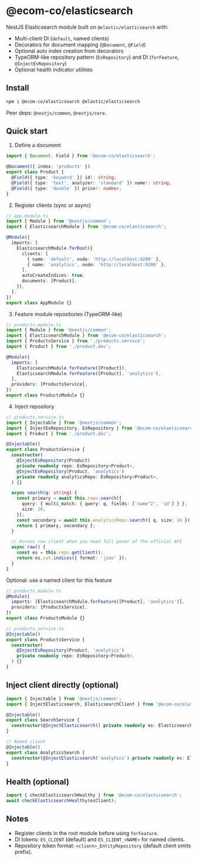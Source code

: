 # @ecom-co/elasticsearch

NestJS Elasticsearch module built on `@elastic/elasticsearch` with:
- Multi-client DI (`default`, named clients)
- Decorators for document mapping (`@Document`, `@Field`)
- Optional auto index creation from decorators
- TypeORM-like repository pattern (`EsRepository`) and DI (`forFeature`, `@InjectEsRepository`)
- Optional health indicator utilities

## Install

```bash
npm i @ecom-co/elasticsearch @elastic/elasticsearch
```

Peer deps: `@nestjs/common`, `@nestjs/core`.

## Quick start

1) Define a document

```ts
import { Document, Field } from '@ecom-co/elasticsearch';

@Document({ index: 'products' })
export class Product {
  @Field({ type: 'keyword' }) id!: string;
  @Field({ type: 'text', analyzer: 'standard' }) name!: string;
  @Field({ type: 'double' }) price!: number;
}
```

2) Register clients (sync or async)

```ts
// app.module.ts
import { Module } from '@nestjs/common';
import { ElasticsearchModule } from '@ecom-co/elasticsearch';

@Module({
  imports: [
    ElasticsearchModule.forRoot({
      clients: [
        { name: 'default', node: 'http://localhost:9200' },
        { name: 'analytics', node: 'http://localhost:9200' },
      ],
      autoCreateIndices: true,
      documents: [Product],
    }),
  ],
})
export class AppModule {}
```

3) Feature module repositories (TypeORM-like)

```ts
// products.module.ts
import { Module } from '@nestjs/common';
import { ElasticsearchModule } from '@ecom-co/elasticsearch';
import { ProductsService } from './products.service';
import { Product } from './product.doc';

@Module({
  imports: [
    ElasticsearchModule.forFeature([Product]),
    ElasticsearchModule.forFeature([Product], 'analytics'),
  ],
  providers: [ProductsService],
})
export class ProductsModule {}
```

4) Inject repository

```ts
// products.service.ts
import { Injectable } from '@nestjs/common';
import { InjectEsRepository, EsRepository } from '@ecom-co/elasticsearch';
import { Product } from './product.doc';

@Injectable()
export class ProductsService {
  constructor(
    @InjectEsRepository(Product)
    private readonly repo: EsRepository<Product>,
    @InjectEsRepository(Product, 'analytics')
    private readonly analyticsRepo: EsRepository<Product>,
  ) {}

  async search(q: string) {
    const primary = await this.repo.search({
      query: { multi_match: { query: q, fields: ['name^2', 'id'] } },
      size: 20,
    });
    const secondary = await this.analyticsRepo.search({ q, size: 10 });
    return { primary, secondary };
  }

  // Access raw client when you need full power of the official API
  async raw() {
    const es = this.repo.getClient();
    return es.cat.indices({ format: 'json' });
  }
}
```

Optional: use a named client for this feature

```ts
// products.module.ts
@Module({
  imports: [ElasticsearchModule.forFeature([Product], 'analytics')],
  providers: [ProductsService],
})
export class ProductsModule {}

// products.service.ts
@Injectable()
export class ProductsService {
  constructor(
    @InjectEsRepository(Product, 'analytics')
    private readonly repo: EsRepository<Product>,
  ) {}
}
```

## Inject client directly (optional)

```ts
import { Injectable } from '@nestjs/common';
import { InjectElasticsearch, ElasticsearchClient } from '@ecom-co/elasticsearch';

@Injectable()
export class SearchService {
  constructor(@InjectElasticsearch() private readonly es: ElasticsearchClient) {}
}

// Named client
@Injectable()
export class AnalyticsSearch {
  constructor(@InjectElasticsearch('analytics') private readonly es: ElasticsearchClient) {}
}
```

## Health (optional)

```ts
import { checkElasticsearchHealthy } from '@ecom-co/elasticsearch';
await checkElasticsearchHealthy(esClient);
```

## Notes
- Register clients in the root module before using `forFeature`.
- DI tokens: `ES_CLIENT` (default) and `ES_CLIENT_<NAME>` for named clients.
- Repository token format: `<client>_EntityRepository` (default client omits prefix).

